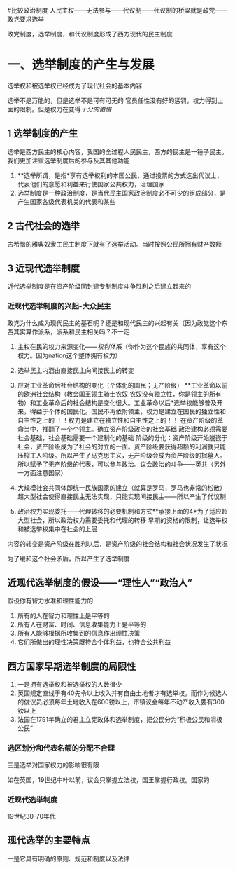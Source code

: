 #比较政治制度 
人民主权——无法参与——代议制——代议制的桥梁就是政党——政党要求选举

政党制度，选举制度，和代议制度形成了西方现代的民主制度

# 一、选举制度的产生与发展

选举权和被选举权已经成为了现代社会的基本内容

选举不是万能的，但是选举不是可有可无的     官员任性没有好的惩罚，权力得到上面的限制。但是权力在变得*十分的傲慢*

## 1 选举制度的产生

选举是西方民主的核心内容，我国的全过程人民民主，西方的民主是一锤子民主。我们更加注重选举制度后的参与及其其他功能

1. **选举所谓，是指*享有选举权利的本国公民，通过投票的方式选出代议士，代表他们的意愿和利益来行使国家公共权力，治理国家
2. 选举制度是一种政治制度，是当代民主国家政治制度必不可少的组成部分，是产生国家各级代表机关的代表和某些

## 2 古代社会的选举

古希腊的雅典奴隶主民主制度下就有了选举活动。当时按照公民所拥有财产数额

## 3 近现代选举制度

近代选举制度是在资产阶级同封建专制制度斗争胜利之后建立起来的

### 近现代选举制度的兴起-大众民主
政党为什么成为现代民主的基石呢？还是和现代民主的兴起有关（因为政党这个东西其实算作派系，派系和民主相关吗？不一定

1. 主权在民的权力来源变化——*权利体系*（你作为这个民族的共同体，享有这个权力。因为nation这个整体拥有权力）
2. 选举民主内涵由直接民主向间接民主的转变           
3. 应对工业革命后社会结构的变化（个体化的国民；无产阶级） **工业革命以前的欧洲社会结构（教会国王领主骑士农奴   农奴没有独立性，你是领主的所有物）和工业革命后的社会结构是变化很大。工业革命以后*选举权能够普及开来，得益于个体的国民化。国民不再依附领主，权力是建立在国民的独立性和自主性之上的
！！权力是建立在独立性和自主性之上的！！
在资产阶级的革命当中，推翻了一个个领主。确立资产阶级政治的社会基础
政治建构必须需要社会基础，社会基础需要一个建制化的基础
阶级的分化：资产阶级开始脱嵌于社会，资产阶级成为了社会的对立的一面。资产阶级要获得超额的利润就只能压榨工人阶级。所以产生了马克思主义，无产阶级会成为资产阶级的掘墓人。所以赋予了无产阶级的代表，可以参与政治。议会政治的斗争——英共（另外一方面注意国家）
4. 大规模社会共同体即统一民族国家的建立（就算是罗马，罗马也非常的松散）   超大型社会使得直接民主无法实现，只能实现间接民主——所以产生了代议制

5. 政治权力实现委托——代理转移的必要机制和方式**承接上面的4*为了适应超大型社会，所以政治权力需要委托和代理的转移
早期的资格的限制，让选举权和被选举权集中在社会的上层

内容的转变是资产阶级在胜利以后，是资产阶级的社会结构和社会状况发生了状况

为了缓和这个社会矛盾，所以产生了选举制度

## 近现代选举制度的假设——“理性人”“政治人”
假设你有智力水准和理性能力的

1. 所有的人在智力和理性上是平等的
2. 所有人在财富、时间、信息收集能力上是平等的
3. 所有人能够根据所收集到的信息作出理性决策
4. 它们所做出的理性决策既符合个体利益，也符合公共利益
## 西方国家早期选举制度的局限性

1. 一是拥有选举权和被选举权的人数很少
2. 英国规定直线于有40先令以上收入并有自由土地者才有选举权。而作为候选人的俊议员必须每年土地收入在600镑以上，市镇议会每年不动产收入要有300镑以上
3. 法国在1791年确立的君主立宪政体和选举制度，把公民分为”积极公民和消极公民“

### 选区划分和代表名额的分配不合理

三是选举对国家权力的影响很有限

如在英国，19世纪中叶以前，议会只掌握立法权，国王掌握行政权。国家的

### 近现代选举制度

19世纪30-70年代

## 现代选举的主要特点

一是它具有明确的原则、规范和制度以及法律


